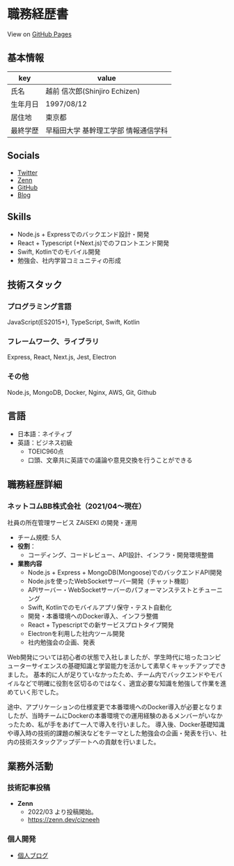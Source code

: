 # 職務経歴書

View on [GitHub Pages](https://cizneeh.github.io/resume/)

## 基本情報

|key|value|
|---|---|
|氏名|越前 信次郎(Shinjiro Echizen)|
|生年月日|1997/08/12|
|居住地|東京都|
|最終学歴|早稲田大学 基幹理工学部 情報通信学科|

## Socials
- [Twitter](https://twitter.com/cizneeh)
- [Zenn](https://zenn.dev/cizneeh)
- [GitHub](https://github.com/cizneeh)
- [Blog](https://cizneeh.me/)

## Skills

- Node.js + Expressでのバックエンド設計・開発
- React + Typescript (+Next.js)でのフロントエンド開発
- Swift, Kotlinでのモバイル開発
- 勉強会、社内学習コミュニティの形成

## 技術スタック

### プログラミング言語
JavaScript(ES2015+), TypeScript, Swift, Kotlin

### フレームワーク、ライブラリ
Express, React, Next.js, Jest, Electron

### その他
Node.js, MongoDB, Docker, Nginx, AWS, Git, Github

## 言語
- 日本語：ネイティブ
- 英語：ビジネス初級
  - TOEIC960点 
  - 口頭、文章共に英語での議論や意見交換を行うことができる

## 職務経歴詳細

### ネットコムBB株式会社（2021/04〜現在）
社員の所在管理サービス ZAiSEKI の開発・運用 
- チーム規模: 5人
- **役割**：
  - コーディング、コードレビュー、API設計、インフラ・開発環境整備
- **業務内容**
  - Node.js + Express + MongoDB(Mongoose)でのバックエンドAPI開発
  - Node.jsを使ったWebSocketサーバー開発（チャット機能）
  - APIサーバー・WebSocketサーバーのパフォーマンステストとチューニング
  - Swift, Kotlinでのモバイルアプリ保守・テスト自動化
  - 開発・本番環境へのDocker導入、インフラ整備
  - React + Typescriptでの新サービスプロトタイプ開発
  - Electronを利用した社内ツール開発
  - 社内勉強会の企画、発表

Web開発については初心者の状態で入社しましたが、学生時代に培ったコンピューターサイエンスの基礎知識と学習能力を活かして素早くキャッチアップできました。
基本的に人が足りていなかったため、チーム内でバックエンドやモバイルなどで明確に役割を区切るのではなく、適宜必要な知識を勉強して作業を進めていく形でした。

途中、アプリケーションの仕様変更で本番環境へのDocker導入が必要となりましたが、当時チームにDockerの本番環境での運用経験のあるメンバーがいなかったため、私が手をあげて一人で導入を行いました。
導入後、Docker基礎知識や導入時の技術的課題の解決などをテーマとした勉強会の企画・発表を行い、社内の技術スタックアップデートへの貢献を行いました。

## 業務外活動

### 技術記事投稿

- **Zenn**
  - 2022/03 より投稿開始。
  - https://zenn.dev/cizneeh

### 個人開発
- [個人ブログ](https://cizneeh.me/)
